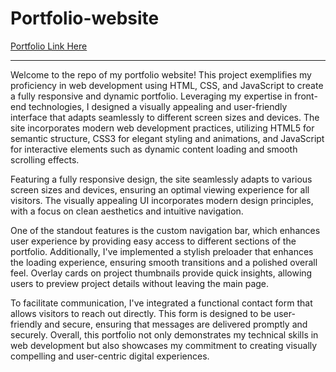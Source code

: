 # Portfolio-website

[Portfolio Link Here](https://nikhil-panwar.netlify.app/)

---

Welcome to the repo of my portfolio website! This project exemplifies my proficiency in web development using HTML, CSS, and JavaScript to create a fully responsive and dynamic portfolio. Leveraging my expertise in front-end technologies, I designed a visually appealing and user-friendly interface that adapts seamlessly to different screen sizes and devices. The site incorporates modern web development practices, utilizing HTML5 for semantic structure, CSS3 for elegant styling and animations, and JavaScript for interactive elements such as dynamic content loading and smooth scrolling effects.

Featuring a fully responsive design, the site seamlessly adapts to various screen sizes and devices, ensuring an optimal viewing experience for all visitors. The visually appealing UI incorporates modern design principles, with a focus on clean aesthetics and intuitive navigation.

One of the standout features is the custom navigation bar, which enhances user experience by providing easy access to different sections of the portfolio. Additionally, I've implemented a stylish preloader that enhances the loading experience, ensuring smooth transitions and a polished overall feel. Overlay cards on project thumbnails provide quick insights, allowing users to preview project details without leaving the main page.

To facilitate communication, I've integrated a functional contact form that allows visitors to reach out directly. This form is designed to be user-friendly and secure, ensuring that messages are delivered promptly and securely. Overall, this portfolio not only demonstrates my technical skills in web development but also showcases my commitment to creating visually compelling and user-centric digital experiences.
